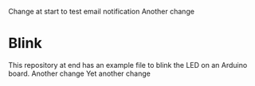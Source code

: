 Change at start to test email notification
Another change
# Blink

This repository at end has an example file to blink the LED on an Arduino board.
Another change
Yet another change

